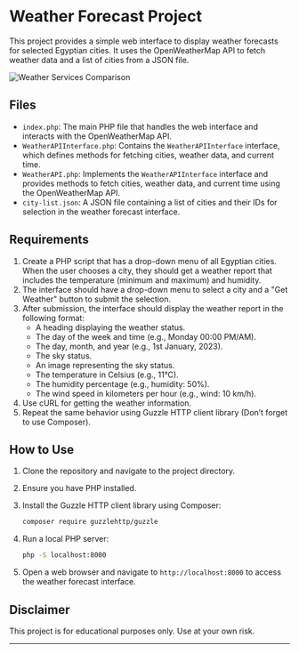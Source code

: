 # Weather Forecast Project

This project provides a simple web interface to display weather forecasts for selected Egyptian cities. It uses the OpenWeatherMap API to fetch weather data and a list of cities from a JSON file.

![Weather Services Comparison](https://www.tutorialswebsite.com/wp-content/uploads/2019/10/web-services-rest-vs-soap.jpeg)

## Files

- `index.php`: The main PHP file that handles the web interface and interacts with the OpenWeatherMap API.
- `WeatherAPIInterface.php`: Contains the `WeatherAPIInterface` interface, which defines methods for fetching cities, weather data, and current time.
- `WeatherAPI.php`: Implements the `WeatherAPIInterface` interface and provides methods to fetch cities, weather data, and current time using the OpenWeatherMap API.
- `city-list.json`: A JSON file containing a list of cities and their IDs for selection in the weather forecast interface.

## Requirements

1. Create a PHP script that has a drop-down menu of all Egyptian cities. When the user chooses a city, they should get a weather report that includes the temperature (minimum and maximum) and humidity.
2. The interface should have a drop-down menu to select a city and a "Get Weather" button to submit the selection.
3. After submission, the interface should display the weather report in the following format:
   - A heading displaying the weather status.
   - The day of the week and time (e.g., Monday 00:00 PM/AM).
   - The day, month, and year (e.g., 1st January, 2023).
   - The sky status.
   - An image representing the sky status.
   - The temperature in Celsius (e.g., 11°C).
   - The humidity percentage (e.g., humidity: 50%).
   - The wind speed in kilometers per hour (e.g., wind: 10 km/h).
4. Use cURL for getting the weather information.
5. Repeat the same behavior using Guzzle HTTP client library (Don’t forget to use Composer).

## How to Use

1. Clone the repository and navigate to the project directory.
2. Ensure you have PHP installed.
3. Install the Guzzle HTTP client library using Composer:

    ```bash
    composer require guzzlehttp/guzzle
    ```

4. Run a local PHP server:

    ```bash
    php -S localhost:8000
    ```

5. Open a web browser and navigate to `http://localhost:8000` to access the weather forecast interface.

## Disclaimer

This project is for educational purposes only. Use at your own risk.

---
